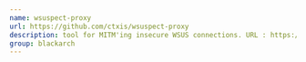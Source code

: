 ```yaml
---
name: wsuspect-proxy
url: https://github.com/ctxis/wsuspect-proxy
description: tool for MITM'ing insecure WSUS connections. URL : https://github.com/ctxis/wsuspect-proxy Groups : blackarch blackarch-exploitation blackarch-proxy
group: blackarch
---
```

